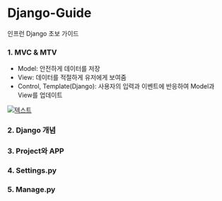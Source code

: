 # Django-Guide

인프런 Django 초보 가이드

### 1. MVC & MTV 
 - Model: 안전하게 데이터를 저장
 - View: 데이터를 적절하게 유저에게 보여줌
 - Control, Template(Django): 사용자의 입력과 이벤트에 반응하여 Model과 View를 업데이트
 
 [![텍스트](https://tecoble.techcourse.co.kr/static/c73f913a7c220ec8cb3ee9a8579468b4/91709/mvc.png)](https://tecoble.techcourse.co.kr/post/2021-04-26-mvc/)
 
### 2. Django 개념 
### 3. Project와 APP
### 4. Settings.py 
### 5. Manage.py
